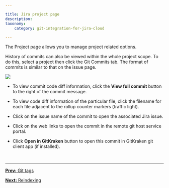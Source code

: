 ```yaml
---

title: Jira project page
description: 
taxonomy:
    category: git-integration-for-jira-cloud

---
```


The Project page allows you to manage project related options.

History of commits can also be viewed within the whole project scope. To do this, select a project then click the Git Commits tab. The format of commits is similar to that on the issue page.

![](/wp-content/uploads/gij-gitcloud-project-page.png)

*   To view commit code diff information, click the **View full commit** button to the right of the commit message.

*   To view code diff information of the particular file, click the filename for each file adjacent to the rollup counter markers (traffic light).

*   Click on the issue name of the commit to open the associated Jira issue.

*   Click on the web links to open the commit in the remote git host service portal.

*   Click **Open in GitKraken** button to open this commit in GitKraken git client app (if installed).

&nbsp;
* * *

[**Prev:** Git tags](/git-integration-for-jira-cloud/git-tags-gij-cloud)

[**Next:** Reindexing](/git-integration-for-jira-cloud/reindexing-gij-cloud)

